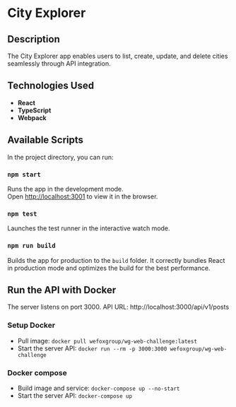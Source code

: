 # City Explorer

## Description 

The City Explorer app enables users to list, create, update, and delete cities seamlessly through API integration.

## Technologies Used

- **React**
- **TypeScript**
- **Webpack**

## Available Scripts

In the project directory, you can run:

### `npm start`

Runs the app in the development mode.\
Open [http://localhost:3001](http://localhost:3001) to view it in the browser.


### `npm test`

Launches the test runner in the interactive watch mode.

### `npm run build`

Builds the app for production to the `build` folder.
It correctly bundles React in production mode and optimizes the build for the best performance.

## Run the API with Docker

The server listens on port 3000.
API URL: http://localhost:3000/api/v1/posts

### Setup Docker

- Pull image: `docker pull wefoxgroup/wg-web-challenge:latest`
- Start the server API: `docker run --rm -p 3000:3000 wefoxgroup/wg-web-challenge`

### Docker compose

- Build image and service: `docker-compose up --no-start`
- Start the server API: `docker-compose up`